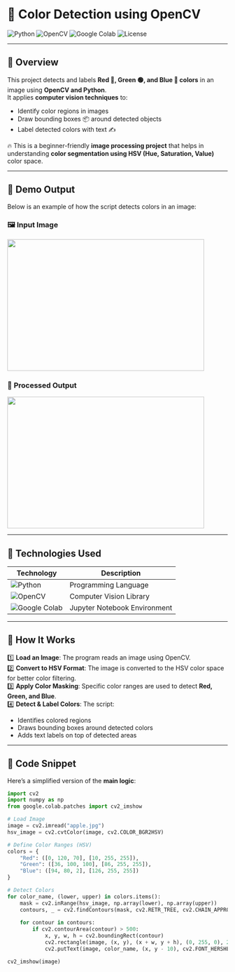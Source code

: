 # 🎨 Color Detection using OpenCV

![Python](https://img.shields.io/badge/Python-3.x-blue?style=flat-square&logo=python)
![OpenCV](https://img.shields.io/badge/OpenCV-4.x-green?style=flat-square&logo=opencv)
![Google Colab](https://img.shields.io/badge/Google%20Colab-Notebook-orange?style=flat-square&logo=googlecolab)
![License](https://img.shields.io/badge/License-MIT-brightgreen?style=flat-square)

---

## 🌟 **Overview**
This project detects and labels **Red 🔴, Green 🟢, and Blue 🔵 colors** in an image using **OpenCV and Python**.  
It applies **computer vision techniques** to:
- Identify color regions in images
- Draw bounding boxes 📦 around detected objects
- Label detected colors with text ✍️

🔥 This is a beginner-friendly **image processing project** that helps in understanding **color segmentation using HSV (Hue, Saturation, Value)** color space.

---

## 📸 **Demo Output**
Below is an example of how the script detects colors in an image:

### 🖼 **Input Image**
<img src="https://upload.wikimedia.org/wikipedia/commons/2/23/Traffic_lights.jpg" width="450" height="300">

### 🎯 **Processed Output**
<img src="https://www.publicdomainpictures.net/pictures/10000/velka/1-1210009435EGmE.jpg" width="450" height="300">

---

## 🔧 **Technologies Used**
| Technology | Description |
|------------|------------|
| ![Python](https://img.shields.io/badge/Python-3.x-blue?style=flat-square&logo=python) | Programming Language |
| ![OpenCV](https://img.shields.io/badge/OpenCV-4.x-green?style=flat-square&logo=opencv) | Computer Vision Library |
| ![Google Colab](https://img.shields.io/badge/Google%20Colab-Notebook-orange?style=flat-square&logo=googlecolab) | Jupyter Notebook Environment |

---

## 🚀 **How It Works**
1️⃣ **Load an Image**: The program reads an image using OpenCV.  
2️⃣ **Convert to HSV Format**: The image is converted to the HSV color space for better color filtering.  
3️⃣ **Apply Color Masking**: Specific color ranges are used to detect **Red, Green, and Blue**.  
4️⃣ **Detect & Label Colors**: The script:
   - Identifies colored regions
   - Draws bounding boxes around detected colors
   - Adds text labels on top of detected areas  

---

## 📝 **Code Snippet**
Here’s a simplified version of the **main logic**:

```python
import cv2
import numpy as np
from google.colab.patches import cv2_imshow

# Load Image
image = cv2.imread("apple.jpg")
hsv_image = cv2.cvtColor(image, cv2.COLOR_BGR2HSV)

# Define Color Ranges (HSV)
colors = {
    "Red": ([0, 120, 70], [10, 255, 255]),
    "Green": ([36, 100, 100], [86, 255, 255]),
    "Blue": ([94, 80, 2], [126, 255, 255])
}

# Detect Colors
for color_name, (lower, upper) in colors.items():
    mask = cv2.inRange(hsv_image, np.array(lower), np.array(upper))
    contours, _ = cv2.findContours(mask, cv2.RETR_TREE, cv2.CHAIN_APPROX_SIMPLE)
    
    for contour in contours:
        if cv2.contourArea(contour) > 500:
            x, y, w, h = cv2.boundingRect(contour)
            cv2.rectangle(image, (x, y), (x + w, y + h), (0, 255, 0), 2)
            cv2.putText(image, color_name, (x, y - 10), cv2.FONT_HERSHEY_SIMPLEX, 1.5, (255, 255, 255), 3)

cv2_imshow(image)

